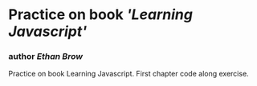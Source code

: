 # Practice on book *'Learning Javascript'*

### author *Ethan Brow*

Practice on book Learning Javascript. First chapter code along exercise.


